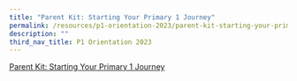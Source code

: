```yaml
---
title: "Parent Kit: Starting Your Primary 1 Journey"
permalink: /resources/p1-orientation-2023/parent-kit-starting-your-primary-1-journey/
description: ""
third_nav_title: P1 Orientation 2023
---
```




<a href="/files/For%20Parents/Parent%20Kit%20-%20Starting%20Your%20Primary%201%20Journey.pdf" target=_blank>Parent Kit: Starting Your Primary 1 Journey</a>